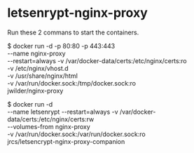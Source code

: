 # letsenrypt-nginx-proxy

Run these 2 commans to start the containers.


$ docker run -d -p 80:80 -p 443:443 \
    --name nginx-proxy \
    --restart=always
    -v /var/docker-data/certs:/etc/nginx/certs:ro \
    -v /etc/nginx/vhost.d \
    -v /usr/share/nginx/html \
    -v /var/run/docker.sock:/tmp/docker.sock:ro \
    jwilder/nginx-proxy

$ docker run -d \
    --name letsenrypt
    --restart=always
    -v /var/docker-data/certs:/etc/nginx/certs:rw \
    --volumes-from nginx-proxy \
    -v /var/run/docker.sock:/var/run/docker.sock:ro \
    jrcs/letsencrypt-nginx-proxy-companion
